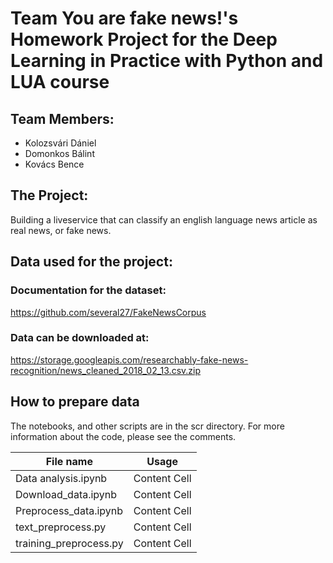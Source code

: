 # Team You are fake news!'s Homework Project for the Deep Learning in Practice with Python and LUA course

## Team Members:
- Kolozsvári Dániel
- Domonkos Bálint
- Kovács Bence

## The Project:
Building a liveservice that can classify an english language news article as real news, or fake news.

## Data used for the project:
### Documentation for the dataset:
https://github.com/several27/FakeNewsCorpus

### Data can be downloaded at:
https://storage.googleapis.com/researchably-fake-news-recognition/news_cleaned_2018_02_13.csv.zip

## How to prepare data
The notebooks, and other scripts are in the scr directory. For more information about the code, please see the comments. 

| File name | Usage |
| ------------- | ------------- |
| Data analysis.ipynb  | Content Cell  |
| Download_data.ipynb  | Content Cell  |
| Preprocess_data.ipynb  | Content Cell  |
| text_preprocess.py  | Content Cell  |
| training_preprocess.py  | Content Cell  |
